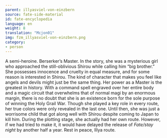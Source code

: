 ```yaml
---
parent: illyasviel-von-einzbern
source: fate-side-material
id: fate-encyclopedia
language: en
weight: 8
translation: "Mcjon01"
img: fzm_illyasviel-von-einzbern.png
category:
- person
---
```


A semi-heroine. Berserker’s Master.
In the story, she was a mysterious girl who approached the still-oblivious Shirou while calling him “big brother.”
She possesses innocence and cruelty in equal measure, and for some reason is interested in Shirou.
The kind of character that makes you feel like angels and devils might just be the same thing.
Her power as a Master is the greatest in history.
With a command spell engraved over her entire body and a magic circuit that overwhelms that of normal magi by an enormous margin, there is no doubt that she is an existence born for the sole purpose of winning the Holy Grail War.
Though she played a key role in every route, her true colors were only revealed in the last one. Until then, she was just a worrisome child that got along well with Shirou despite coming to Japan to kill him.
During the plotting stage, she actually had her own route.
However, if we had tried to make it, it would have delayed the release of *Fate/stay night* by another half a year. Rest in peace, Illya route.
